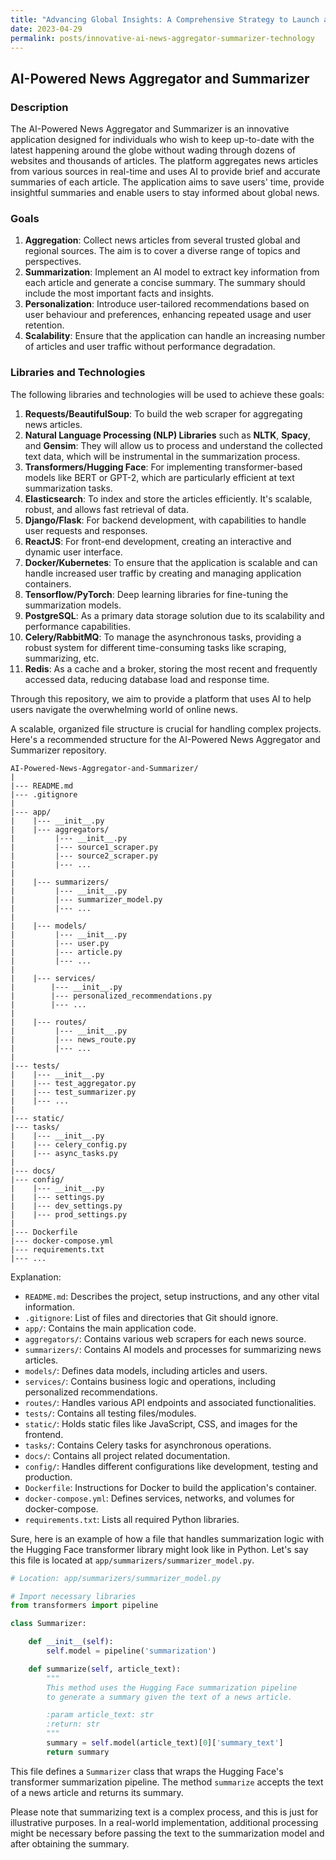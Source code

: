 ```yaml
---
title: "Advancing Global Insights: A Comprehensive Strategy to Launch a Next-Generation, Scalable AI-Powered News Aggregator and Summarizer for High User Traffic Management"
date: 2023-04-29
permalink: posts/innovative-ai-news-aggregator-summarizer-technology
---
```


## AI-Powered News Aggregator and Summarizer

### Description

The AI-Powered News Aggregator and Summarizer is an innovative application designed for individuals who wish to keep up-to-date with the latest happening around the globe without wading through dozens of websites and thousands of articles. The platform aggregates news articles from various sources in real-time and uses AI to provide brief and accurate summaries of each article. The application aims to save users' time, provide insightful summaries and enable users to stay informed about global news.

### Goals

1. **Aggregation**: Collect news articles from several trusted global and regional sources. The aim is to cover a diverse range of topics and perspectives.
2. **Summarization**: Implement an AI model to extract key information from each article and generate a concise summary. The summary should include the most important facts and insights.
3. **Personalization**: Introduce user-tailored recommendations based on user behaviour and preferences, enhancing repeated usage and user retention.
4. **Scalability**: Ensure that the application can handle an increasing number of articles and user traffic without performance degradation.

### Libraries and Technologies

The following libraries and technologies will be used to achieve these goals:

1. **Requests/BeautifulSoup**: To build the web scraper for aggregating news articles.
2. **Natural Language Processing (NLP) Libraries** such as **NLTK**, **Spacy**, and **Gensim**: They will allow us to process and understand the collected text data, which will be instrumental in the summarization process.
3. **Transformers/Hugging Face**: For implementing transformer-based models like BERT or GPT-2, which are particularly efficient at text summarization tasks.
4. **Elasticsearch**: To index and store the articles efficiently. It's scalable, robust, and allows fast retrieval of data.
5. **Django/Flask**: For backend development, with capabilities to handle user requests and responses.
6. **ReactJS**: For front-end development, creating an interactive and dynamic user interface.
7. **Docker/Kubernetes**: To ensure that the application is scalable and can handle increased user traffic by creating and managing application containers.
8. **Tensorflow/PyTorch**: Deep learning libraries for fine-tuning the summarization models.
9. **PostgreSQL**: As a primary data storage solution due to its scalability and performance capabilities.
10. **Celery/RabbitMQ**: To manage the asynchronous tasks, providing a robust system for different time-consuming tasks like scraping, summarizing, etc.
11. **Redis**: As a cache and a broker, storing the most recent and frequently accessed data, reducing database load and response time.

Through this repository, we aim to provide a platform that uses AI to help users navigate the overwhelming world of online news.

A scalable, organized file structure is crucial for handling complex projects. Here's a recommended structure for the AI-Powered News Aggregator and Summarizer repository.

```
AI-Powered-News-Aggregator-and-Summarizer/
|
|--- README.md
|--- .gitignore
|
|--- app/
|    |--- __init__.py
|    |--- aggregators/
|         |--- __init__.py
|         |--- source1_scraper.py
|         |--- source2_scraper.py
|         |--- ...
|
|    |--- summarizers/
|         |--- __init__.py
|         |--- summarizer_model.py
|         |--- ...
|
|    |--- models/
|         |--- __init__.py
|         |--- user.py
|         |--- article.py
|         |--- ...
|
|    |--- services/
|        |--- __init__.py
|        |--- personalized_recommendations.py
|        |--- ...
|
|    |--- routes/
|         |--- __init__.py
|         |--- news_route.py
|         |--- ...
|
|--- tests/
|    |--- __init__.py
|    |--- test_aggregator.py
|    |--- test_summarizer.py
|    |--- ...
|
|--- static/
|--- tasks/
|    |--- __init__.py
|    |--- celery_config.py
|    |--- async_tasks.py
|
|--- docs/
|--- config/
|    |--- __init__.py
|    |--- settings.py
|    |--- dev_settings.py
|    |--- prod_settings.py
|
|--- Dockerfile
|--- docker-compose.yml
|--- requirements.txt
|--- ...

```

Explanation:

- `README.md`: Describes the project, setup instructions, and any other vital information.
- `.gitignore`: List of files and directories that Git should ignore.
- `app/`: Contains the main application code.
- `aggregators/`: Contains various web scrapers for each news source.
- `summarizers/`: Contains AI models and processes for summarizing news articles.
- `models/`: Defines data models, including articles and users.
- `services/`: Contains business logic and operations, including personalized recommendations.
- `routes/`: Handles various API endpoints and associated functionalities.
- `tests/`: Contains all testing files/modules.
- `static/`: Holds static files like JavaScript, CSS, and images for the frontend.
- `tasks/`: Contains Celery tasks for asynchronous operations.
- `docs/`: Contains all project related documentation.
- `config/`: Handles different configurations like development, testing and production.
- `Dockerfile`: Instructions for Docker to build the application's container.
- `docker-compose.yml`: Defines services, networks, and volumes for docker-compose.
- `requirements.txt`: Lists all required Python libraries.

Sure, here is an example of how a file that handles summarization logic with the Hugging Face transformer library might look like in Python. Let's say this file is located at `app/summarizers/summarizer_model.py`.

```python
# Location: app/summarizers/summarizer_model.py

# Import necessary libraries
from transformers import pipeline

class Summarizer:

    def __init__(self):
        self.model = pipeline('summarization')

    def summarize(self, article_text):
        """
        This method uses the Hugging Face summarization pipeline
        to generate a summary given the text of a news article.

        :param article_text: str
        :return: str
        """
        summary = self.model(article_text)[0]['summary_text']
        return summary
```

This file defines a `Summarizer` class that wraps the Hugging Face's transformer summarization pipeline. The method `summarize` accepts the text of a news article and returns its summary.

Please note that summarizing text is a complex process, and this is just for illustrative purposes. In a real-world implementation, additional processing might be necessary before passing the text to the summarization model and after obtaining the summary.
